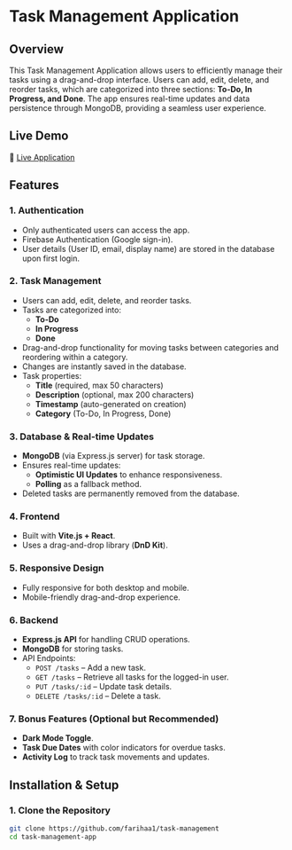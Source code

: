 # Task Management Application

## Overview
This Task Management Application allows users to efficiently manage their tasks using a drag-and-drop interface. Users can add, edit, delete, and reorder tasks, which are categorized into three sections: **To-Do, In Progress, and Done**. The app ensures real-time updates and data persistence through MongoDB, providing a seamless user experience.

## Live Demo
🔗 [Live Application](#)

## Features
### 1. Authentication
- Only authenticated users can access the app.
- Firebase Authentication (Google sign-in).
- User details (User ID, email, display name) are stored in the database upon first login.

### 2. Task Management
- Users can add, edit, delete, and reorder tasks.
- Tasks are categorized into:
  - **To-Do**
  - **In Progress**
  - **Done**
- Drag-and-drop functionality for moving tasks between categories and reordering within a category.
- Changes are instantly saved in the database.
- Task properties:
  - **Title** (required, max 50 characters)
  - **Description** (optional, max 200 characters)
  - **Timestamp** (auto-generated on creation)
  - **Category** (To-Do, In Progress, Done)

### 3. Database & Real-time Updates
- **MongoDB** (via Express.js server) for task storage.
- Ensures real-time updates:
  - **Optimistic UI Updates** to enhance responsiveness.
  - **Polling** as a fallback method.
- Deleted tasks are permanently removed from the database.

### 4. Frontend
- Built with **Vite.js + React**.
- Uses a drag-and-drop library (**DnD Kit**).

### 5. Responsive Design
- Fully responsive for both desktop and mobile.
- Mobile-friendly drag-and-drop experience.

### 6. Backend
- **Express.js API** for handling CRUD operations.
- **MongoDB** for storing tasks.
- API Endpoints:
  - `POST /tasks` – Add a new task.
  - `GET /tasks` – Retrieve all tasks for the logged-in user.
  - `PUT /tasks/:id` – Update task details.
  - `DELETE /tasks/:id` – Delete a task.

### 7. Bonus Features (Optional but Recommended)
- **Dark Mode Toggle**.
- **Task Due Dates** with color indicators for overdue tasks.
- **Activity Log** to track task movements and updates.

## Installation & Setup
### 1. Clone the Repository
```sh
git clone https://github.com/farihaa1/task-management
cd task-management-app

